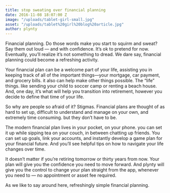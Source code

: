```yaml
---
title: stop sweating over financial planning
date: 2016-11-08 18:07:00 Z
image: "/uploads/tablet-girl-small.jpg"
asset: "/uploads/tablet%20girl%20blog%20article.jpg"
author: plynty
---
```


Financial planning. Do those words make you start to squirm and sweat? Say them out loud — and with confidence.<!--more--> It’s ok to pretend for now. Eventually, you’ll realize it’s not something to dread. We dare say, financial planning could become a refreshing activity.

Your financial plan can be a welcome part of your life, assisting you in keeping track of all of the important things—your mortgage, car payment, and grocery bills. it also can help make other things possible. The “life” things. like sending your child to soccer camp or renting a beach house. And, one day, it’s what will help you transition into retirement, however you decide to define that time of your life.

So why are people so afraid of it? Stigmas. Financial plans are thought of as hard to set up, difficult to understand and manage on your own, and extremely time consuming. but they don’t have to be.

The modern financial plan lives in your pocket, on your phone. you can set it up while sipping tea on your couch, in between chatting up friends. You can set up goals, link your accounts, and instantly develop a game plan for your financial future. And you’ll see helpful tips on how to navigate your life changes over time.

It doesn’t matter if you’re retiring tomorrow or thirty years from now. Your plan will give you the confidence you need to move forward. And plynty will give you the control to change your plan straight from the app, whenever you need to — no appointment or asset fee required.

As we like to say around here, refreshingly simple financial planning.
